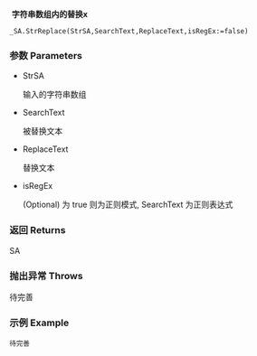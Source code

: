 

​	**字符串数组内的替换x**


```autohotkey
_SA.StrReplace(StrSA,SearchText,ReplaceText,isRegEx:=false)
```

### 参数 Parameters

- StrSA

  输入的字符串数组

- SearchText

  被替换文本

- ReplaceText

  替换文本

- isRegEx

  (Optional) 为 true 则为正则模式, SearchText 为正则表达式

### 返回 Returns

SA

### 抛出异常 Throws

待完善

### 示例 	Example

```autohotkey
待完善
```
